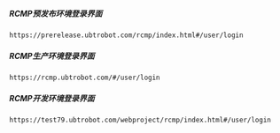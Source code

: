 ##### RCMP预发布环境登录界面
```
https://prerelease.ubtrobot.com/rcmp/index.html#/user/login
```
##### RCMP生产环境登录界面
```
https://rcmp.ubtrobot.com/#/user/login
```
##### RCMP开发环境登录界面
```text
https://test79.ubtrobot.com/webproject/rcmp/index.html#/user/login
```